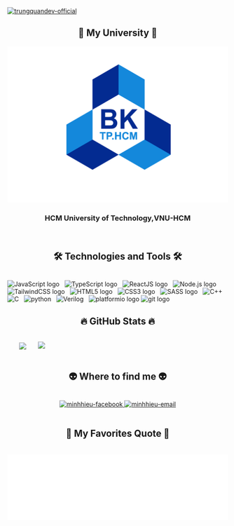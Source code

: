<!-- Trungquandev -->
<a href="#" target="_blank">
  <img src="svg/minhhieu.svg" width="1200" alt="trungquandev-official" />
</a>
<h2 align="center">📓 My University 📓</h2>
<span><img src = "svg/logo.png"></span>
<h3 align="center">HCM University of Technology,VNU-HCM</h3>
<br>
<h2 align="center">🛠 Technologies and Tools 🛠</h2>
<br>
<!-- https://simpleicons.org/ -->
<span><img src="https://img.shields.io/badge/JavaScript-282C34?logo=javascript&logoColor=F7DF1E" alt="JavaScript logo" title="JavaScript" height="25" /></span>
&nbsp;
<span><img src="https://img.shields.io/badge/TypeScript-282C34?logo=typescript&logoColor=3178C6" alt="TypeScript logo" title="TypeScript" height="25" /></span>
&nbsp;
<span><img src="https://img.shields.io/badge/ReactJS-282C34?logo=react&logoColor=61DAFB" alt="ReactJS logo" title="ReactJS" height="25" /></span>
&nbsp;
<span><img src="https://img.shields.io/badge/Node.js-282C34?logo=node.js&logoColor=00F200" alt="Node.js logo" title="Node.js" height="25" /></span>
&nbsp;
<span><img src="https://img.shields.io/badge/Tailwind%20CSS-282C34?logo=tailwind-css&logoColor=38B2AC" alt="TailwindCSS logo" title="TailwindCSS" height="25" /></span>
&nbsp;
<span><img src="https://img.shields.io/badge/HTML5-282C34?logo=html5&logoColor=E34F26" alt="HTML5 logo" title="HTML5" height="25" /></span>
&nbsp;
<span><img src="https://img.shields.io/badge/CSS3-282C34?logo=css3&logoColor=1572B6" alt="CSS3 logo" title="CSS3" height="25" /></span>
&nbsp;
<span><img src="https://img.shields.io/badge/Sass-282C34?logo=sass&logoColor=CC6699" alt="SASS logo" title="SASS" height="25" /></span>
&nbsp;
<span><img src="https://img.shields.io/badge/-C++-282C34?logo=cplusplus" alt="C++" title="C++" height="25" /></span>
&nbsp;
<span><img src="https://img.shields.io/badge/-C-282C34?logo=cplusplus" alt="C" title="C" height="25" /></span>
&nbsp;
<span><img src="https://img.shields.io/badge/-python-282C34?logo=python" alt="python" title="python" height="25" /></span>
&nbsp;
<span><img src="https://img.shields.io/badge/languages-verilog%2C_system verilog-282C34" alt="Verilog" title="Verilog" height="25" /></span>
&nbsp;
<span><img src="https://shields.io/badge/PlatformIO-282C34?style=flat&logo=platformio&logoColor=white" alt="platformio logo" title="platformio" height="25" /></span>
<span><img src="https://img.shields.io/badge/git-282C34?logo=git&logoColor=F05032" alt="git logo" title="git" height="25" /></span>
&nbsp;
&nbsp;
<br>
<h2 align="center">🔥 GitHub Stats 🔥</h2>
<!-- https://github.com/anuraghazra/github-readme-stats -->
<br>
<div align=center>
  <a href="#" title="Minh Hieu">
    <img width="315" align="center" src="https://github-readme-stats.vercel.app/api/top-langs/?username=hieubkforwork&hide=c%23,powershell,Mathematica,Ruby,Objective-C,Objective-C%2b%2b,Cuda&title_color=61dafb&text_color=ffffff&icon_color=61dafb&bg_color=20232a&langs_count=8&layout=compact&border_color=61dafb&hide_border=true" />
  </a>
  <a href="#" title="Minh Hieu">
    <img align="right" width="434" src="https://github-readme-stats.vercel.app/api?username=hieubkforwork&show_icons=true&theme=react&border_color=61dafb&hide_border=true&rank_icon=github&include_all_commits=true" />
  </a>
</div>

<br>
<h2 align="center">👽 Where to find me 👽</h2>
<br>
<!-- https://icons8.com -->
<div align="center">
  
  <a href="https://www.facebook.com/DHAndy.204/" target="blank">
    <img src="https://img.icons8.com/bubbles/100/000000/facebook-new.png" alt="minhhieu-facebook" />
  </a>
 
 
  
  <a href="mailto:hieubkforwork@gmail.com" target="top">
    <img src="https://img.icons8.com/bubbles/100/000000/apple-mail.png" alt="minhhieu-email" />
  </a>
</div>

<br>
<h2 align="center">📑 My Favorites Quote 📑</h2>
<br>
<a href="#" target="_blank">
  <img src="svg/minhhieu_.svg" width="846" height="150" alt="trungquandev-mot-lap-trinh-vien-mern-stack-advanced" />
</a>

